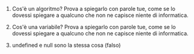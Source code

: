 1. Cos'è un algoritmo? Prova a spiegarlo con parole tue, come se lo dovessi spiegare a qualcuno che non ne capisce niente di informatica.
<!-- l'algoritmo sono steps o procedure al fine di risolvere un problema -->
2. Cos'è una variabile? Prova a spiegarlo con parole tue, come se lo dovessi spiegare a qualcuno che non ne capisce niente di informatica.
<!-- la variabile è un contenitore dove vengono memorizzati temporaneamento i dati -->
3. undefined e null sono la stessa cosa (falso)
<!-- no, undefined vuol dire che la variabile non è definita, invece null non ha un valore, ma è definita -->